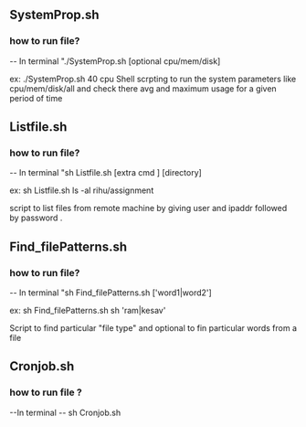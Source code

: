 

## SystemProp.sh ##

 ### how to run file? ###
-- In terminal "./SystemProp.sh <time> [optional cpu/mem/disk]

ex: ./SystemProp.sh 40 cpu
Shell scrpting to run the system parameters like cpu/mem/disk/all and check there avg and maximum usage for a given period of time

## Listfile.sh ##
 ### how to run file? ###
-- In terminal "sh Listfile.sh <cmd ex.ls> [extra cmd ] [directory]

ex: sh Listfile.sh ls -al rihu/assignment

script to list files from remote machine by giving user and ipaddr followed by password .

## Find_filePatterns.sh ##
 ### how to run file? ###
-- In terminal "sh Find_filePatterns.sh <file extension type> ['word1\|word2']

ex: sh Find_filePatterns.sh sh 'ram\|kesav'


Script to find particular "file type" and optional to fin particular words from a file 

## Cronjob.sh ##
### how to run file ? ###

--In terminal  -- sh Cronjob.sh

